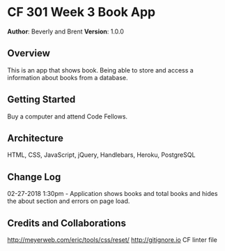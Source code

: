 # CF 301 Week 3 Book App

**Author**: Beverly and Brent
**Version**: 1.0.0

## Overview
<!-- Provide a high level overview of what this application is and why you are building it, beyond the fact that it's an assignment for a Code Fellows 301 class. (i.e. What's your problem domain?) -->
This is an app that shows book. Being able to store and access a information about books from a database. 

## Getting Started
<!-- What are the steps that a user must take in order to build this app on their own machine and get it running? -->
Buy a computer and attend Code Fellows. 


## Architecture
<!-- Provide a detailed description of the application design. What technologies (languages, libraries, etc) you're using, and any other relevant design information. -->
HTML, CSS, JavaScript, jQuery, Handlebars, Heroku, PostgreSQL


## Change Log
<!-- Use this are to document the iterative changes made to your application as each feature is successfully implemented. Use time stamps. Here's an examples:

01-01-2001 4:59pm - Application now has a fully-functional express server, with GET and POST routes for the book resource.
-->
02-27-2018 1:30pm - Application shows books and total books and hides the about section and errors on page load.

## Credits and Collaborations
http://meyerweb.com/eric/tools/css/reset/ 
http://gitignore.io
CF linter file